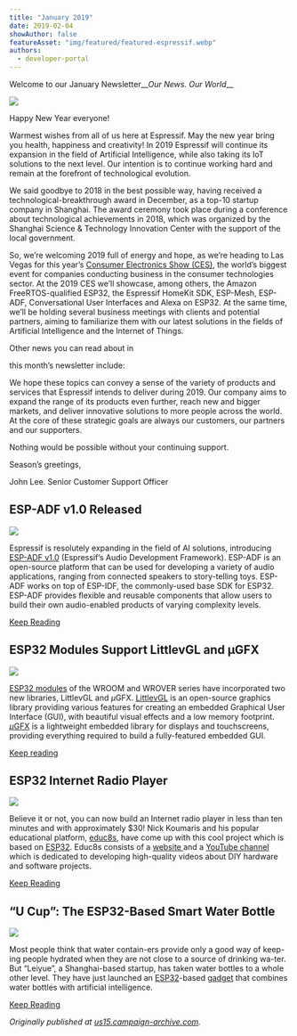 ```yaml
---
title: "January 2019"
date: 2019-02-04
showAuthor: false
featureAsset: "img/featured/featured-espressif.webp"
authors:
  - developer-portal
---
```

Welcome to our January Newsletter__*Our News. Our World*__ 

![](img/january-1.webp)

Happy New Year everyone!

Warmest wishes from all of us here at Espressif. May the new year bring you health, happiness and creativity! In 2019 Espressif will continue its expansion in the field of Artificial Intelligence, while also taking its IoT solutions to the next level. Our intention is to continue working hard and remain at the forefront of technological evolution.

We said goodbye to 2018 in the best possible way, having received a technological-breakthrough award in December, as a top-10 startup company in Shanghai. The award ceremony took place during a conference about technological achievements in 2018, which was organized by the Shanghai Science & Technology Innovation Center with the support of the local government.

So, we’re welcoming 2019 full of energy and hope, as we’re heading to Las Vegas for this year’s [Consumer Electronics Show (CES)](https://www.ces.tech/), the world’s biggest event for companies conducting business in the consumer technologies sector. At the 2019 CES we’ll showcase, among others, the Amazon FreeRTOS-qualified ESP32, the Espressif HomeKit SDK, ESP-Mesh, ESP-ADF, Conversational User Interfaces and Alexa on ESP32. At the same time, we’ll be holding several business meetings with clients and potential partners, aiming to familiarize them with our latest solutions in the fields of Artificial Intelligence and the Internet of Things.

Other news you can read about in

this month’s newsletter include:

We hope these topics can convey a sense of the variety of products and services that Espressif intends to deliver during 2019. Our company aims to expand the range of its products even further, reach new and bigger markets, and deliver innovative solutions to more people across the world. At the core of these strategic goals are always our customers, our partners and our supporters.

Nothing would be possible without your continuing support.

Season’s greetings,

John Lee. Senior Customer Support Officer

## ESP-ADF v1.0 Released

![](img/january-2.webp)

Espressif is resolutely expanding in the field of AI solutions, introducing [ESP-ADF v1.0](https://github.com/espressif/esp-adf) (Espressif’s Audio Development Framework). ESP-ADF is an open-source platform that can be used for developing a variety of audio applications, ranging from connected speakers to story-telling toys. ESP-ADF works on top of ESP-IDF, the commonly-used base SDK for ESP32. ESP-ADF provides flexible and reusable components that allow users to build their own audio-enabled products of varying complexity levels.

[Keep Reading](https://www.espressif.com/en/news/ESP_ADF_v1.0_Released)

## ESP32 Modules Support LittlevGL and μGFX

![](img/january-3.webp)

[ESP32 modules](https://www.espressif.com/en/products/hardware/modules) of the WROOM and WROVER series have incorporated two new libraries, LittlevGL and *μ*GFX. [LittlevGL](https://littlevgl.com/) is an open-source graphics library providing various features for creating an embedded Graphical User Interface (GUI), with beautiful visual effects and a low memory footprint. [*μ*GFX](https://ugfx.io/index) is a lightweight embedded library for displays and touchscreens, providing everything required to build a fully-featured embedded GUI.

[Keep reading](https://www.espressif.com/en/news/ESP32_Modules_Now_Support_LittlevGL_and_μGFX)

## ESP32 Internet Radio Player

![](img/january-4.webp)

Believe it or not, you can now build an Internet radio player in less than ten minutes and with approximately $30! Nick Koumaris and his popular educational platform, [educ8s](https://educ8s.tv/), have come up with this cool project which is based on [ESP32](https://www.espressif.com/en/products/hardware/esp32/overview). Educ8s consists of a [website ](https://educ8s.tv/about/)and a [YouTube channel](https://www.youtube.com/channel/UCxqx59koIGfGRRGeEm5qzjQ) which is dedicated to developing high-quality videos about DIY hardware and software projects.

[Keep Reading](https://www.espressif.com/en/news/ESP32_Internet_Radio_Player)

## “U Cup”: The ESP32-Based Smart Water Bottle

![](img/january-5.webp)

Most people think that water contain-ers provide only a good way of keep-ing people hydrated when they are not close to a source of drinking wa-ter. But “Leiyue”, a Shanghai-based startup, has taken water bottles to a whole other level. They have just launched an [ESP32](https://www.espressif.com/en/products/hardware/esp32/overview)-based [gadget](http://www.guoyueprint.com/) that combines water bottles with artificial intelligence.

[Keep Reading](https://www.espressif.com/en/news/U_Cup_The_ESP32_based_Smart_Water_Bottle)

*Originally published at *[*us15.campaign-archive.com*](https://us15.campaign-archive.com/?u=40830afd8eb6f70ab5e47b7a4&id=5097d79b07)*.*
